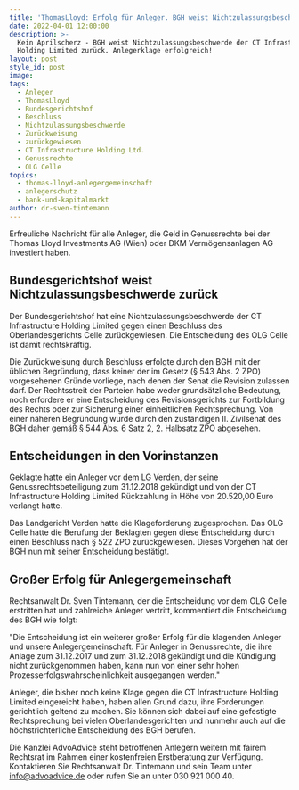 ```yaml
---
title: 'ThomasLloyd: Erfolg für Anleger. BGH weist Nichtzulassungsbeschwerde zurück.'
date: 2022-04-01 12:00:00
description: >-
  Kein Aprilscherz - BGH weist Nichtzulassungsbeschwerde der CT Infrastructure
  Holding Limited zurück. Anlegerklage erfolgreich!
layout: post
style_id: post
image:
tags:
  - Anleger
  - ThomasLloyd
  - Bundesgerichtshof
  - Beschluss
  - Nichtzulassungsbeschwerde
  - Zurückweisung
  - zurückgewiesen
  - CT Infrastructure Holding Ltd.
  - Genussrechte
  - OLG Celle
topics:
  - thomas-lloyd-anlegergemeinschaft
  - anlegerschutz
  - bank-und-kapitalmarkt
author: dr-sven-tintemann
---
```

Erfreuliche Nachricht für alle Anleger, die Geld in Genussrechte bei der Thomas Lloyd Investments AG (Wien) oder DKM Vermögensanlagen AG investiert haben.&nbsp;

## Bundesgerichtshof weist Nichtzulassungsbeschwerde zurück

Der Bundesgerichtshof hat eine Nichtzulassungsbeschwerde der CT Infrastructure Holding Limited gegen einen Beschluss des Oberlandesgerichts Celle zurückgewiesen. Die Entscheidung des OLG Celle ist damit rechtskräftig.&nbsp;

Die Zurückweisung durch Beschluss erfolgte durch den BGH mit der üblichen Begründung, dass keiner der im Gesetz (&sect; 543 Abs. 2 ZPO) vorgesehenen Gründe vorliege, nach denen der Senat die Revision zulassen darf. Der Rechtsstreit der Parteien habe weder grundsätzliche Bedeutung, noch erfordere er eine Entscheidung des Revisionsgerichts zur Fortbildung des Rechts oder zur Sicherung einer einheitlichen Rechtsprechung. Von einer näheren Begründung wurde durch den zuständigen II. Zivilsenat des BGH daher gemä&szlig; &sect; 544 Abs. 6 Satz 2, 2. Halbsatz ZPO abgesehen.&nbsp;

## Entscheidungen in den Vorinstanzen

Geklagte hatte ein Anleger vor dem LG Verden, der seine Genussrechtsbeteiligung zum 31.12.2018 gekündigt und von der CT Infrastructure Holding Limited Rückzahlung in Höhe von 20.520,00 Euro verlangt hatte.&nbsp;

Das Landgericht Verden hatte die Klageforderung zugesprochen. Das OLG Celle hatte die Berufung der Beklagten gegen diese Entscheidung durch einen Beschluss nach &sect; 522 ZPO zurückgewiesen. Dieses Vorgehen hat der BGH nun mit seiner Entscheidung bestätigt.&nbsp;

## Gro&szlig;er Erfolg für Anlegergemeinschaft

Rechtsanwalt Dr. Sven Tintemann, der die Entscheidung vor dem OLG Celle erstritten hat und zahlreiche Anleger vertritt, kommentiert die Entscheidung des BGH wie folgt:&nbsp;

"Die Entscheidung ist ein weiterer gro&szlig;er Erfolg für die klagenden Anleger und unsere Anlegergemeinschaft. Für Anleger in Genussrechte, die ihre Anlage zum 31.12.2017 und zum 31.12.2018 gekündigt und die Kündigung nicht zurückgenommen haben, kann nun von einer sehr hohen Prozesserfolgswahrscheinlichkeit ausgegangen werden."

Anleger, die bisher noch keine Klage gegen die CT Infrastructure Holding Limited eingereicht haben, haben allen Grund dazu, ihre Forderungen gerichtlich geltend zu machen. Sie können sich dabei auf eine gefestigte Rechtsprechung bei vielen Oberlandesgerichten und nunmehr auch auf die höchstrichterliche Entscheidung des BGH berufen.&nbsp;

Die Kanzlei AdvoAdvice steht betroffenen Anlegern weitern mit fairem Rechtsrat im Rahmen einer kostenfreien Erstberatung zur Verfügung. Kontaktieren Sie Rechtsanwalt Dr. Tintemann und sein Team unter info@advoadvice.de oder rufen Sie an unter 030 921 000 40.

&nbsp;

&nbsp;
